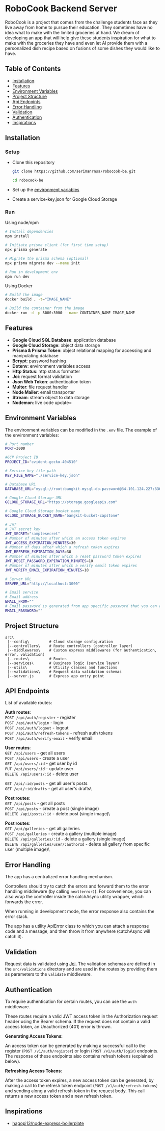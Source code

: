# RoboCook Backend Server

RoboCook is a project that comes from the challenge students face as they live away from home to pursue their education. They sometimes have no idea what to make with the limited groceries at hand. We dream of developing an app that will help give these students inspiration for what to make with the groceries they have and even let AI provide them with a personalized dish recipe based on fusions of some dishes they would like to have.

## Table of Contents

-   [Installation](#installation)
-   [Features](#features)
-   [Environment Variables](#environment-variables)
-   [Project Structure](#project-structure)
-   [Api Endpoints](#api-endpoints)
-   [Error Handling](#error-handling)
-   [Validation](#validation)
-   [Authentication](#authentication)
-   [Inspirations](#inspirations)

## Installation

### Setup

-   Clone this repository

    ```bash
    git clone https://github.com/serimanrnsa/robocook-be.git

    cd robocook-be
    ```

-   Set up the [environment variables](#environment-variables)
-   Create a service-key.json for Google Cloud Storage

### Run

Using node/npm

```bash
# Install dependencies
npm install

# Initiate prisma client (for first time setup)
npx prisma generate

# Migrate the prisma schema (optional)
npx prisma migrate dev --name init

# Run in development env
npm run dev
```

Using Docker

```bash
# Build the image
docker build . -t="IMAGE_NAME"

# Build the container from the image
docker run -d -p 3000:3000 --name CONTAINER_NAME IMAGE_NAME
```

## Features

-   **Google Cloud SQL Database**: application database
-   **Google Cloud Storage**: object data storage
-   **Prisma & Prisma Token**: object relational mapping for accessing and manipulating database
-   **Bcrypt**: password hashing
-   **Dotenv**: environment variables access
-   **Http Status**: http status formatter
-   **Joi**: request format validation
-   **Json Web Token**: authentication token
-   **Multer**: file request handler
-   **Node Mailer**: email transporter
-   **Stream**: stream object to data storage
-   **Nodemon**: live code update=

## Environment Variables

The environment variables can be modified in the `.env` file. The example of the environment variables:

```bash
# Port number
PORT=3000

#GCP Project ID
PROJECT_ID="evident-gecko-404510"

# Service key file path
KEY_FILE_NAME="./service-key.json"

# Database URL
DATABASE_URL="mysql://root:bangkit-mysql-db-password@34.101.124.227:3306/public"

# Google Cloud Storage URL
GCLOUD_STORAGE_URL="https://storage.googleapis.com"

# Google Cloud Storage bucket name
GCLOUD_STORAGE_BUCKET_NAME="bangkit-bucket-capstone"

# JWT
# JWT secret key
JWT_SECRET="samplesecret"
# Number of minutes after which an access token expires
JWT_ACCESS_EXPIRATION_MINUTES=30
# Number of days after which a refresh token expires
JWT_REFRESH_EXPIRATION_DAYS=30
# Number of minutes after which a reset password token expires
JWT_RESET_PASSWORD_EXPIRATION_MINUTES=10
# Number of minutes after which a verify email token expires
JWT_VERIFY_EMAIL_EXPIRATION_MINUTES=10

# Server URL
SERVER_URL="http://localhost:3000"

# Email service
# Email address
EMAIL_FROM=""
# Email password is generated from app specific password that you can add at gmail account setting
EMAIL_PASSWORD=""
```

## Project Structure

```
src\
 |--config\         # Cloud storage configuration
 |--controllers\    # Route controllers (controller layer)
 |--middlewares\    # Custom express middlewares (for authentication, error, validation)
 |--routes\         # Routes
 |--services\       # Business logic (service layer)
 |--utils\          # Utility classes and functions
 |--validations\    # Request data validation schemas
 |--server.js       # Express app entry point
```

<!-- ## API Documentation

To view the list of available APIs and their specifications, run the server and go to `http://localhost:3000/v1/docs` in your browser. This documentation page is automatically generated using the [swagger](https://swagger.io/) definitions written as comments in the route files. -->

## API Endpoints

List of available routes:

**Auth routes**:\
`POST /api/auth/register` - register\
`POST /api/auth/login` - login\
`POST /api/auth/logout` - logout\
`POST /api/auth/refresh-tokens` - refresh auth tokens\
`POST /api/auth/verify-email` - verify email

**User routes**:\
`GET /api/users` - get all users\
`POST /api/users` - create a user\
`GET /api/users/:id` - get user by id\
`PUT /api/users/:id` - update user\
`DELETE /api/users/:id` - delete user

`GET /api/:id/posts` - get all user's posts\
`GET /api/:id/drafts` - get all user's drafts\

**Post routes**:\
`GET /api/posts` - get all posts\
`POST /api/posts` - create a post (single image)\
`DELETE /api/posts/:id` - delete post (single image)\

**Post routes**:\
`GET /api/galleries` - get all galleries\
`POST /api/galleries` - create a gallery (multiple image)\
`DELETE /api/galleries/:id` - delete a gallery (single image)\
`DELETE /api/galleries/user/:authorId` - delete all gallery from specific user (multiple image)\

## Error Handling

The app has a centralized error handling mechanism.

Controllers should try to catch the errors and forward them to the error handling middleware (by calling `next(error)`). For convenience, you can also wrap the controller inside the catchAsync utility wrapper, which forwards the error.

When running in development mode, the error response also contains the error stack.

The app has a utility ApiError class to which you can attach a response code and a message, and then throw it from anywhere (catchAsync will catch it).

## Validation

Request data is validated using [Joi](https://joi.dev/). The validation schemas are defined in the `src/validations` directory and are used in the routes by providing them as parameters to the `validate` middleware.

## Authentication

To require authentication for certain routes, you can use the `auth` middleware.

These routes require a valid JWT access token in the Authorization request header using the Bearer schema. If the request does not contain a valid access token, an Unauthorized (401) error is thrown.

**Generating Access Tokens**:

An access token can be generated by making a successful call to the register (`POST /v1/auth/register`) or login (`POST /v1/auth/login`) endpoints. The response of these endpoints also contains refresh tokens (explained below).

**Refreshing Access Tokens**:

After the access token expires, a new access token can be generated, by making a call to the refresh token endpoint (`POST /v1/auth/refresh-tokens`) and sending along a valid refresh token in the request body. This call returns a new access token and a new refresh token.

## Inspirations

-   [hagopj13/node-express-boilerplate](https://github.com/hagopj13/node-express-boilerplate)
